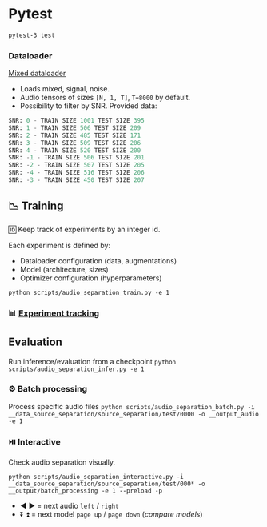 # Pytest
```bash
pytest-3 test
```
### Dataloader
[Mixed dataloader](/src/gyraudio/audio_separation/data/mixed.py)
- Loads mixed, signal, noise.
- Audio tensors of sizes `[N, 1, T]`, `T=8000` by default.
- Possibility to filter by SNR.
Provided data:
```python
SNR: 0 - TRAIN SIZE 1001 TEST SIZE 395
SNR: 1 - TRAIN SIZE 506 TEST SIZE 209
SNR: 2 - TRAIN SIZE 485 TEST SIZE 171
SNR: 3 - TRAIN SIZE 509 TEST SIZE 206
SNR: 4 - TRAIN SIZE 520 TEST SIZE 200
SNR: -1 - TRAIN SIZE 506 TEST SIZE 201
SNR: -2 - TRAIN SIZE 507 TEST SIZE 205
SNR: -4 - TRAIN SIZE 516 TEST SIZE 206
SNR: -3 - TRAIN SIZE 450 TEST SIZE 207
```

## :chart_with_downwards_trend: Training
:id: Keep track of experiments by an integer id. 

Each experiment is defined by:
- Dataloader configuration (data, augmentations)
- Model (architecture, sizes)
- Optimizer configuration (hyperparameters)

`python scripts/audio_separation_train.py -e 1`

### :bar_chart: [Experiment tracking](https://wandb.ai/balthazarneveu/audio-sep)

## Evaluation
Run inference/evaluation from a checkpoint
`python scripts/audio_separation_infer.py -e 1`

### :gear: Batch processing
Process specific audio files
`python scripts/audio_separation_batch.py -i __data_source_separation/source_separation/test/0000 -o __output_audio -e 1`

### :play_or_pause_button: Interactive
Check audio separation visually.
```
python scripts/audio_separation_interactive.py -i __data_source_separation/source_separation/test/000* -o __output/batch_processing -e 1 --preload -p
```

- :arrow_backward: :arrow_forward: = next audio `left` / `right`
- :arrow_double_down: :arrow_double_up: = next model `page up` / `page down` (*compare models*)